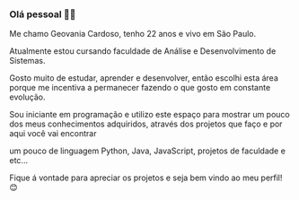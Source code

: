 ### Olá pessoal 👋😊
Me chamo Geovania Cardoso, tenho 22 anos e vivo em São Paulo.


Atualmente estou cursando faculdade de Análise e Desenvolvimento de Sistemas.


Gosto muito de estudar, aprender e desenvolver, então escolhi esta área porque me incentiva a permanecer fazendo o que gosto em constante evolução.


Sou iniciante em programação e utilizo este espaço para mostrar um pouco dos meus conhecimentos adquiridos, através dos projetos que faço e por aqui você vai encontrar 

um pouco de linguagem Python, Java, JavaScript, projetos de faculdade e etc... 


Fique á vontade para apreciar os projetos e seja bem vindo ao meu perfil! 😊
